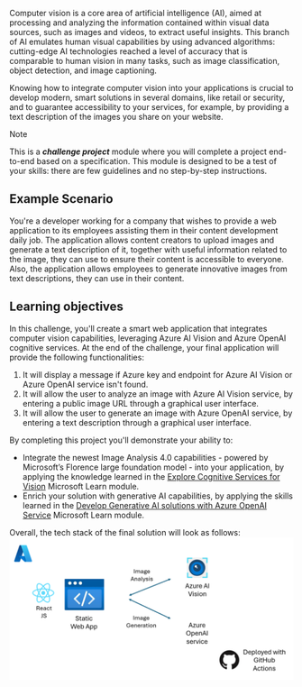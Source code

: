 


Computer vision is a core area of artificial intelligence (AI), aimed at processing and analyzing the information contained within visual data sources, such as images and videos, to extract useful insights. This branch of AI emulates human visual capabilities by using advanced algorithms: cutting-edge AI technologies reached a level of accuracy that is comparable to human vision in many tasks, such as image classification, object detection, and image captioning.

Knowing how to integrate computer vision into your applications is crucial to develop modern, smart solutions in several domains, like retail or security, and to guarantee accessibility to your services, for example, by providing a text description of the images you share on your website.

> [!NOTE]
> This is a **_challenge project_** module where you will complete a project end-to-end based on a specification. This module is designed to be a test of your skills: there are few guidelines and no step-by-step instructions.

## Example Scenario

You're a developer working for a company that wishes to provide a web application to its employees assisting them in their content development daily job. The application allows content creators to upload images and generate a text description of it, together with useful information related to the image, they can use to ensure their content is accessible to everyone.
Also, the application allows employees to generate innovative images from text descriptions, they can use in their content.

## Learning objectives

In this challenge, you'll create a smart web application that integrates computer vision capabilities, leveraging Azure AI Vision and Azure OpenAI cognitive services. At the end of the challenge, your final application will provide the following functionalities:

1. It will display a message if Azure key and endpoint for Azure AI Vision or Azure OpenAI service isn't found.
2. It will allow the user to analyze an image with Azure AI Vision service, by entering a public image URL through a graphical user interface.
3. It will allow the user to generate an image with Azure OpenAI service, by entering a text description through a graphical user interface.

By completing this project you'll demonstrate your ability to:

- Integrate the newest Image Analysis 4.0 capabilities - powered by Microsoft’s Florence large foundation model - into your application, by applying the knowledge learned in the [Explore Cognitive Services for Vision](https://learn.microsoft.com/training/modules/explore-cognitive-services-vision/?WT.mc_id=academic-105496-cacaste) Microsoft Learn module.
- Enrich your solution with generative AI capabilities, by applying the skills learned in the [Develop Generative AI solutions with Azure OpenAI Service](https://learn.microsoft.com/training/paths/develop-ai-solutions-azure-openai/?WT.mc_id=academic-105496-cacaste) Microsoft Learn module.

Overall, the tech stack of the final solution will look as follows:
![Solution tech stack](../media/solution-tech-stack.png)
